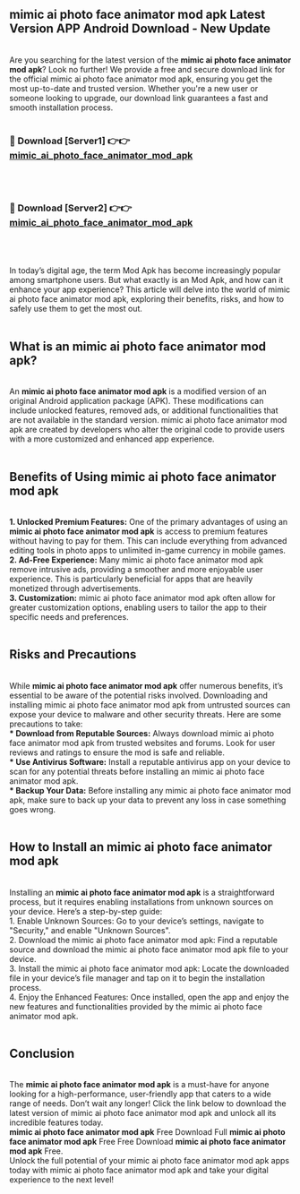 ## mimic ai photo face animator mod apk Latest Version APP Android Download - New Update
<br>
Are you searching for the latest version of the <strong>mimic ai photo face animator mod apk</strong>? Look no further! We provide a free and secure download link for the official mimic ai photo face animator mod apk, ensuring you get the most up-to-date and trusted version. Whether you're a new user or someone looking to upgrade, our download link guarantees a fast and smooth installation process.
<br>
<br>
<h3>🔴 Download [Server1] 👉👉 <a href="https://modyolo.store/mimic+ai+photo+face+animator+mod+apk">mimic_ai_photo_face_animator_mod_apk</a></h3><br>
<br>
<h3>🔴 Download [Server2] 👉👉 <a href="https://modyolo.store/mimic+ai+photo+face+animator+mod+apk">mimic_ai_photo_face_animator_mod_apk</a></h3><br>
<br>
<br>
In today’s digital age, the term Mod Apk has become increasingly popular among smartphone users. But what exactly is an Mod Apk, and how can it enhance your app experience? This article will delve into the world of mimic ai photo face animator mod apk, exploring their benefits, risks, and how to safely use them to get the most out.
<br>
<br>
<h2>What is an mimic ai photo face animator mod apk?</h2>
<br>
An <strong>mimic ai photo face animator mod apk</strong> is a modified version of an original Android application package (APK). These modifications can include unlocked features, removed ads, or additional functionalities that are not available in the standard version. mimic ai photo face animator mod apk are created by developers who alter the original code to provide users with a more customized and enhanced app experience.
<br>
<br>
<h2>Benefits of Using mimic ai photo face animator mod apk</h2>
<br>
<strong> 1. Unlocked Premium Features:</strong> One of the primary advantages of using an <strong>mimic ai photo face animator mod apk</strong> is access to premium features without having to pay for them. This can include everything from advanced editing tools in photo apps to unlimited in-game currency in mobile games.
<br>
<strong> 2. Ad-Free Experience:</strong> Many mimic ai photo face animator mod apk remove intrusive ads, providing a smoother and more enjoyable user experience. This is particularly beneficial for apps that are heavily monetized through advertisements.
<br>
<strong> 3. Customization:</strong> mimic ai photo face animator mod apk often allow for greater customization options, enabling users to tailor the app to their specific needs and preferences.
<br>
<br>
<h2>Risks and Precautions</h2>
<br>
While <strong>mimic ai photo face animator mod apk</strong> offer numerous benefits, it’s essential to be aware of the potential risks involved. Downloading and installing mimic ai photo face animator mod apk from untrusted sources can expose your device to malware and other security threats. Here are some precautions to take:
<br>
<strong> * Download from Reputable Sources:</strong> Always download mimic ai photo face animator mod apk from trusted websites and forums. Look for user reviews and ratings to ensure the mod is safe and reliable.
<br>
<strong> * Use Antivirus Software:</strong> Install a reputable antivirus app on your device to scan for any potential threats before installing an mimic ai photo face animator mod apk.
<br>
<strong> * Backup Your Data:</strong> Before installing any mimic ai photo face animator mod apk, make sure to back up your data to prevent any loss in case something goes wrong.
<br>
<br>
<h2>How to Install an mimic ai photo face animator mod apk</h2>
<br>
Installing an <strong>mimic ai photo face animator mod apk</strong> is a straightforward process, but it requires enabling installations from unknown sources on your device. Here’s a step-by-step guide:
<br>
 1. Enable Unknown Sources: Go to your device’s settings, navigate to "Security," and enable "Unknown Sources".
<br>
 2. Download the mimic ai photo face animator mod apk: Find a reputable source and download the mimic ai photo face animator mod apk file to your device.
<br>
 3. Install the mimic ai photo face animator mod apk: Locate the downloaded file in your device’s file manager and tap on it to begin the installation process.
<br>
 4. Enjoy the Enhanced Features: Once installed, open the app and enjoy the new features and functionalities provided by the mimic ai photo face animator mod apk.
<br>
<br>
<h2><strong>Conclusion</strong></h2>
<br>
The <strong>mimic ai photo face animator mod apk</strong> is a must-have for anyone looking for a high-performance, user-friendly app that caters to a wide range of needs. Don’t wait any longer! Click the link below to download the latest version of mimic ai photo face animator mod apk and unlock all its incredible features today.
<br>
<strong>mimic ai photo face animator mod apk</strong> Free Download Full <strong>mimic ai photo face animator mod apk</strong> Free Free Download <strong>mimic ai photo face animator mod apk</strong> Free.
<br>
Unlock the full potential of your mimic ai photo face animator mod apk apps today with mimic ai photo face animator mod apk and take your digital experience to the next level!